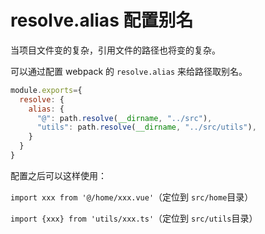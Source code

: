 # resolve.alias 配置别名

当项目文件变的复杂，引用文件的路径也将变的复杂。

可以通过配置 webpack 的 `resolve.alias` 来给路径取别名。

```js
module.exports={
  resolve: {
    alias: {
      "@": path.resolve(__dirname, "../src"),
      "utils": path.resolve(__dirname, "../src/utils"),
    }
  }
}
```
配置之后可以这样使用：

`import xxx from '@/home/xxx.vue'`（定位到 `src/home`目录） 

`import {xxx} from 'utils/xxx.ts'`（定位到 `src/utils`目录）



